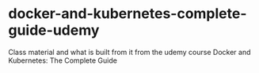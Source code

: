 # docker-and-kubernetes-complete-guide-udemy
Class material and what is built from it from the udemy course Docker and Kubernetes: The Complete Guide
